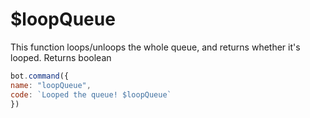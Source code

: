# $loopQueue

This function loops/unloops the whole queue, and returns whether it's looped. Returns boolean

```javascript
bot.command({
name: "loopQueue",
code: `Looped the queue! $loopQueue`
})
```


